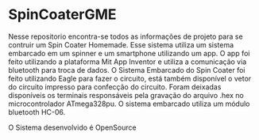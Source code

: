 # SpinCoaterGME

Nesse repositorio encontra-se todos as informações de projeto para se contruir um Spin Coater Homemade.
Esse sistema utiliza um sistema embarcado em um spinner e um smartphone utilizando um app.
O app foi feito utilizando a plataforma Mit App Inventor e utiliza a comunicação via bluetooth para troca de dados.
O Sistema Embarcado do Spin Coater foi feito utilizando Eagle para fazer o circuito, está também disponível o vetor do circuito impresso
para confecção do circuito. Foram deixadas disponíveis os terminais responsáveis pela gravação do arquivo .hex no microcontrolador ATmega328pu.
O sistema embarcado utiliza um módulo bluetooth HC-06.

O Sistema desenvolvido é OpenSource
